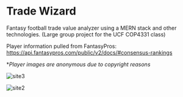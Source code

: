 # Trade Wizard
Fantasy football trade value analyzer using a MERN stack and other technologies.
(Large group project for the UCF COP4331 class)

Player information pulled from FantasyPros: https://api.fantasypros.com/public/v2/docs/#consensus-rankings

**Player images are anonymous due to copyright reasons*

![site3](https://github.com/user-attachments/assets/0f5aa471-cc3b-4522-bd58-03d1c9dd5731)



![site2](https://github.com/user-attachments/assets/8dd8e08c-3f01-48ce-9cad-0084833526c0)

